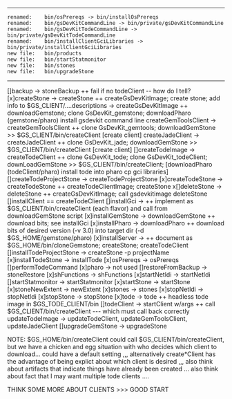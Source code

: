 --------------------------------------
	renamed:    bin/osPrereqs -> bin/installOsPrereqs
	renamed:    bin/gsDevKitCommandLine -> bin/private/gsDevKitCommandLine
	renamed:    bin/gsDevKitTodeCommandLine -> bin/private/gsDevKitTodeCommandLine
	renamed:    bin/installClientGciLibraries -> bin/private/installClientGciLibraries
	new file:   bin/products
	new file:   bin/startStatmonitor
	new file:   bin/stones
	new file:   bin/upgradeStone
--------------------------------------
[]backup                  -> stoneBackup            ++ fail if no todeClient -- how do I tell?
[x]createStone             -> createStone            ++ createGsDevKitImage; 
                                                     create stone; add info to $GS_CLIENT/....descriptions
                        -> createGsDevKitImage    ++ downloadGemstone; clone GsDevKit_gemstone; 
                                                     downloadPharo (gemstone/pharo) install gsdevkit command line
createGemToolsClient    -> createGemToolsClient   ++ clone GsDevKit_gemtools; 
                                                     downloadGemStone >> $GS_CLIENT/bin/createClient [create client] 
createJadeClient        -> createJadeClient       ++ clone GsDevKit_jade; 
                                                     downloadGemStone >> $GS_CLIENT/bin/createClient [create client]
[]createTodeImage         -> createTodeClient       ++ clone GsDevKit_tode; clone GsDevKit_todeClient; 
                                                     downLoadGemStone >> $GS_CLIENT/bin/createClient;
                                                                         [downloadPharo (todeClient/pharo) install tode into pharo
                                                                          cp gci libraries]
[]createTodeProjectStone  -> createTodeProjectStone
[x]createTodeStone         -> createTodeStone        ++ createTodeClientImage; createStone
x[]deleteStone             -> deleteStone            ++ createGsDevKitImage; call gsdevkitimage deleteStone
[]installClient           == createTodeClient
[]installGci              ->                        ++ implement as $GS_CLIENT/bin/createClient (each flavor) and call from 
                                                     downloadGemStone script
[x]installGemStone         -> downloadGemStone       ++ download bits; see installGci
[x]installPharo            -> downloadPharo          ++ download bits of desired version (-v 3.0) into target 
                                                     dir (-d $GS_HOME/gemstone/pharo)
[x]installServer           ->                        ++ document as $GS_HOME/bin/cloneGemstone; createStone; createTodeClient         
[]installTodeProjectStone -> createStone -p projectName
[x]installTodeStone        -> installTode
[x]osPrereqs               -> osPrereqs
[]performTodeCommand
[x]pharo                   -> not used
[]restoreFromBackup       -> stoneRestore
[x]shFunctions             -> shFunctions
[x]startNetldi             -> startNetldi
[]startStatmonitor        -> startStatmonitor
[x]startStone              -> startStone
[x]stoneNewExtent          -> newExtent
[x]stones                  -> stones
[x]stopNetldi              -> stopNetldi
[x]stopStone               -> stopStone
[x]tode                    -> tode                   ++ headless tode image in $GS_TODE_CLIENT/bin
[]todeClient              -> startClient w/args     ++ call $GS_CLIENT/bin/createClient --- which must call back correctly
updateTodeImage         -> updateTodeClient, updateGemToolsClient, updateJadeClient
[]upgradeGemStone         -> upgradeStone

NOTE:
  $GS_HOME/bin/createClient could call $GS_CLIENT/bin/createClient, but we have a chicken and egg situation with who decides which client to download... could have a default setting ,,, alternatively create\*Client has the advantage of being explict about which client is desired ,,, also think about artifacts that indicate things have already been created ... also think about fact that I may want multiple tode clients ....

THINK SOME MORE ABOUT CLIENTS >>> GOOD START 
